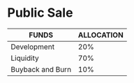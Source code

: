 # Public Sale

| FUNDS            | ALLOCATION |
| ---------------- | ---------- |
| Development      | 20%        |
| Liquidity        | 70%        |
| Buyback and Burn | 10%        |
